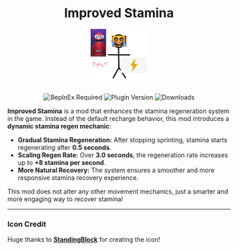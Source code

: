 <h1 align="center">Improved Stamina</h1>

<p align="center">
  <img src="https://github.com/survivalq/ImprovedStamina/blob/main/Assets/icon.png" width="128" height="128">
</p>  

<p align="center">
  <img src="https://img.shields.io/badge/BepInEx-Required-blue" alt="BepInEx Required">
  <img src="https://img.shields.io/badge/Plugin-Version_1.0.0-brightgreen" alt="Plugin Version">
  <img src="https://img.shields.io/thunderstore/dt/Flopper/ImprovedStamina" alt="Downloads">
</p>

**Improved Stamina** is a mod that enhances the stamina regeneration system in the game. Instead of the default recharge behavior, this mod introduces a **dynamic stamina regen mechanic**:

- **Gradual Stamina Regeneration:** After stopping sprinting, stamina starts regenerating after **0.5 seconds**.
- **Scaling Regen Rate:** Over **3.0 seconds**, the regeneration rate increases up to **+8 stamina per second**.
- **More Natural Recovery:** The system ensures a smoother and more responsive stamina recovery experience.

This mod does not alter any other movement mechanics, just a smarter and more engaging way to recover stamina!

---

### Icon Credit
Huge thanks to **[StandingBlock](https://github.com/StandingBlock)** for creating the icon!